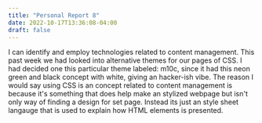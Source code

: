 ```yaml
---
title: "Personal Report 8"
date: 2022-10-17T13:36:08-04:00
draft: false
---
```

I can identify and employ technologies related to content management. This past week we had looked into alternative themes for our pages of CSS. I had decided one this particular theme labeled: m10c, since it had this neon green and black concept with white, giving an hacker-ish vibe. The reason I would say using CSS is an concept related to content management is because it's something that does help make an stylized webpage but isn't only way of finding a design for set page. Instead its just an style sheet langauge that is used to explain how HTML elements is  presented. 
